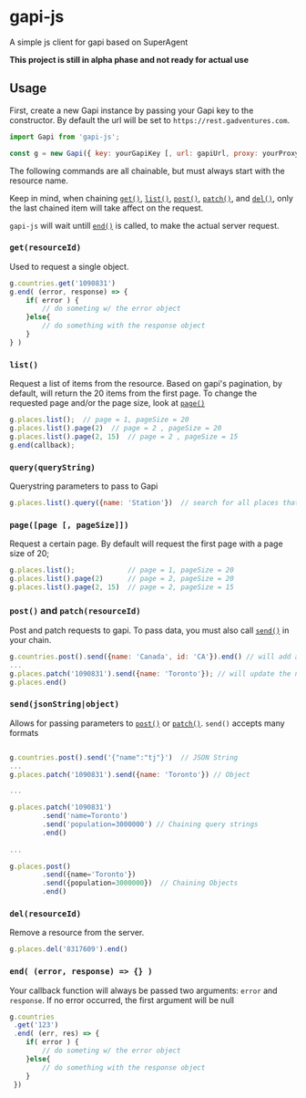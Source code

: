 gapi-js
===========
A simple js client for gapi based on SuperAgent

__This project is still in alpha phase and not ready for actual use__

Usage
-----

First, create a new Gapi instance by passing your Gapi key to the constructor. By default the url will be set to `https://rest.gadventures.com`.

```javascript
import Gapi from 'gapi-js';

const g = new Gapi({ key: yourGapiKey [, url: gapiUrl, proxy: yourProxy] });
```

The following commands are all chainable, but must always start with the resource name.

Keep in mind, when chaining [`get()`](#getresourceid), [`list()`](#list), [`post()`](#post-and-patchresourceid), [`patch()`](#post-and-patchresourceid), and [`del()`](#delresourceid), only the last chained item will take affect on the request.
  
`gapi-js` will wait untill [`end()`](#end-error-response---) is called, to make the actual server request.


### `get(resourceId)`

Used to request a single object.

```javascript
g.countries.get('1090831')
g.end( (error, response) => {
    if( error ) {
        // do someting w/ the error object
    }else{
        // do something with the response object
    }
} )
```


### `list()`

Request a list of items from the resource. Based on gapi's pagination, by default, will return the 20 items from the first page. To change the requested page and/or the page size, look at [`page()`](#pagepage--pagesize) 

```javascript
g.places.list();  // page = 1, pageSize = 20
g.places.list().page(2)  // page = 2 , pageSize = 20
g.places.list().page(2, 15)  // page = 2 , pageSize = 15
g.end(callback);
```

### `query(queryString)`

Querystring parameters to pass to Gapi

```javascript
g.places.list().query({name: 'Station'})  // search for all places that include 'Station' in their name
```

### `page([page [, pageSize]])`

Request a certain page. By default will request the first page with a page size of 20;

```javascript
g.places.list();             // page = 1, pageSize = 20
g.places.list().page(2)      // page = 2, pageSize = 20
g.places.list().page(2, 15)  // page = 2, pageSize = 15
```

### `post()` and `patch(resourceId)`
Post and patch requests to gapi. To pass data, you must also call [`send()`](#sendjsonstringobject) in your chain.

```javascript
g.countries.post().send({name: 'Canada', id: 'CA'}).end() // will add a new country to the `countries` resource
...
g.places.patch('1090831').send({name: 'Toronto'}); // will update the name of a resource.
g.places.end()
```

### `send(jsonString|object)`
Allows for passing parameters to [`post()`](#post-and-patchresourceid) or [`patch()`](#post-and-patchresourceid). `send()` accepts many formats
 
```javascript

g.countries.post().send('{"name":"tj"}')  // JSON String
...
g.places.patch('1090831').send({name: 'Toronto'}) // Object

...

g.places.patch('1090831')
        .send('name=Toronto')
        .send('population=3000000') // Chaining query strings
        .end()
        
...

g.places.post()
        .send({name='Toronto'})
        .send({population=3000000})  // Chaining Objects
        .end()

```

### `del(resourceId)`
Remove a resource from the server.

```javascript
g.places.del('8317609').end()
```

### `end( (error, response) => {} )`
Your callback function will always be passed two arguments: `error` and `response`. If no error occurred, the first argument will be null

```javascript
g.countries
 .get('123')
 .end( (err, res) => {
    if( error ) {
        // do someting w/ the error object
    }else{
        // do something with the response object
    }
 })
```
